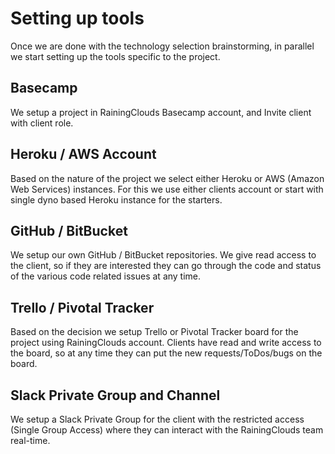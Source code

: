 # Setting up tools
Once we are done with the technology selection brainstorming, in parallel we start setting up the tools specific to the project. 

## Basecamp
We setup a project in RainingClouds Basecamp account, and Invite client with client role. 
## Heroku / AWS Account
Based on the nature of the project we select either Heroku or AWS (Amazon Web Services) instances. For this we use either clients account or start with single dyno based Heroku instance for the starters.
## GitHub / BitBucket
We setup our own GitHub / BitBucket repositories. We give read access to the client, so if they are interested they can go through the code and status of the various code related issues at any time.
## Trello / Pivotal Tracker
Based on the decision we setup Trello or Pivotal Tracker board for the project using RainingClouds account. Clients have read and write access to the board, so at any time they can put the new requests/ToDos/bugs on the board.
## Slack Private Group and Channel
We setup a Slack Private Group for the client with the restricted access (Single Group Access) where they can interact with the RainingClouds team real-time.
